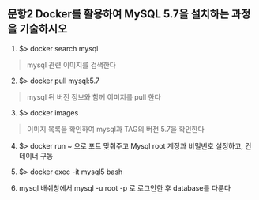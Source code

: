 문항2 Docker를 활용하여 MySQL 5.7을 설치하는 과정을 기술하시오
-------------------------------------------------------------

1. $> docker search mysql              
>    mysql 관련 이미지를 검색한다

2. $> docker pull mysql:5.7            
>    mysql 뒤 버전 정보와 함께 이미지를 pull 한다

3. $> docker images                    
>    이미지 목록을 확인하여 mysql과 TAG의 버전 5.7을 확인한다

4. $> docker run ~ 으로 포트 맞춰주고 Mysql root 계정과 비밀번호 설정하고, 컨테이너 구동

5. $> docker exec -it mysql5 bash      

6. mysql 배쉬창에서 mysql -u root -p 로 로그인한 후 database를 다룬다